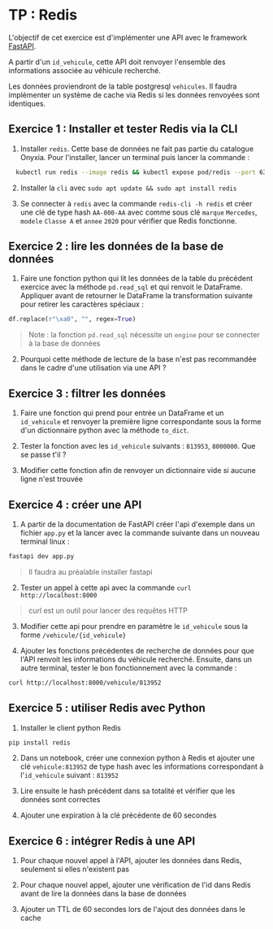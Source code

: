 
# TP : Redis

L'objectif de cet exercice est d'implémenter une API avec le framework [FastAPI](https://fastapi.tiangolo.com/#installation).

A partir d'un `id_vehicule`, cette API doit renvoyer l'ensemble des informations associée au véhicule recherché.

Les données proviendront de la table postgresql `vehicules`. Il faudra implémenter un système de cache via Redis si les données renvoyées sont identiques.

## Exercice 1 : Installer et tester Redis via la CLI

1. Installer `redis`. Cette base de données ne fait pas partie du catalogue Onyxia. Pour l'installer, lancer un terminal puis lancer la commande :
```bash
  kubectl run redis --image redis && kubectl expose pod/redis --port 6379
```

2. Installer la `cli` avec `sudo apt update && sudo apt install redis`

3. Se connecter à `redis` avec la commande `redis-cli -h redis` et créer une clé de type hash  `AA-000-AA` avec comme sous clé `marque` `Mercedes`, `modele` `Classe A` et `annee` `2020` pour vérifier que Redis fonctionne.

## Exercice 2 : lire les données de la base de données

1. Faire une fonction python qui lit les données de la table du précédent exercice avec la méthode `pd.read_sql` et qui renvoit le DataFrame. Appliquer avant de retourner le DataFrame la transformation suivante pour retirer les caractères spéciaux :

```python
df.replace(r"\xa0", "", regex=True)
```

> Note : la fonction `pd.read_sql` nécessite un `engine` pour se connecter à la base de données

2. Pourquoi cette méthode de lecture de la base n'est pas recommandée dans le cadre d'une utilisation via une API ?

## Exercice 3  : filtrer les données

1. Faire une fonction qui prend pour entrée un DataFrame et un `id_vehicule` et renvoyer la première ligne correspondante sous la forme d'un dictionnaire python avec la méthode `to_dict`.
2. Tester la fonction avec les `id_vehicule` suivants : `813953`, `8000000`. Que se passe t'il ?

3. Modifier cette fonction afin de renvoyer un dictionnaire vide si aucune ligne n'est trouvée

## Exercice 4 : créer une API

1. A partir de la documentation de FastAPI créer l'api d'exemple dans un fichier `app.py` et la lancer avec la commande suivante dans un nouveau terminal linux :


```bash
fastapi dev app.py
```

> Il faudra au préalable installer fastapi

2. Tester un appel à cette api avec la commande `curl http://localhost:8000`

> curl est un outil pour lancer des requêtes HTTP


3. Modifier cette api pour prendre en paramètre le `id_vehicule` sous la forme `/vehicule/{id_vehicule}`

4. Ajouter les fonctions précédentes de recherche de données pour que l'API renvoit les informations du véhicule recherché. Ensuite, dans un autre terminal, tester le bon fonctionnement avec la commande :

```bash
curl http://localhost:8000/vehicule/813952
```


## Exercice 5 : utiliser Redis avec Python

1. Installer le client python Redis

```bash
pip install redis
```

2. Dans un notebook, créer une connexion python à Redis et ajouter une clé `vehicule:813952` de type hash avec les informations correspondant à l'`id_vehicule` suivant : `813952`

3. Lire ensuite le hash précédent dans sa totalité et vérifier que les données sont correctes

4. Ajouter une expiration à la clé précédente de 60 secondes

## Exercice 6 : intégrer Redis à une API

1. Pour chaque nouvel appel à l'API, ajouter les données dans Redis, seulement si elles n'existent pas

2. Pour chaque nouvel appel, ajouter une vérification de l'id dans Redis avant de lire la données dans la base de données

3. Ajouter un TTL de 60 secondes lors de l'ajout des données dans le cache
